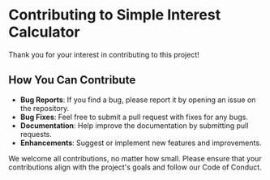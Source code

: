 # Contributing to Simple Interest Calculator

Thank you for your interest in contributing to this project!

## How You Can Contribute

- **Bug Reports**: If you find a bug, please report it by opening an issue on the repository.
- **Bug Fixes**: Feel free to submit a pull request with fixes for any bugs.
- **Documentation**: Help improve the documentation by submitting pull requests.
- **Enhancements**: Suggest or implement new features and improvements.

We welcome all contributions, no matter how small. Please ensure that your contributions align with the project's goals and follow our Code of Conduct.
